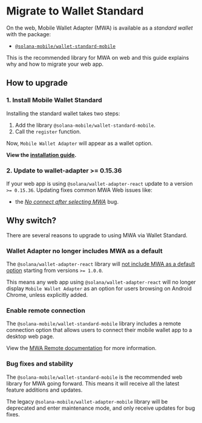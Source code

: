# Migrate to Wallet Standard

On the web, Mobile Wallet Adapter (MWA) is available as a *standard wallet* with the package:

- [`@solana-mobile/wallet-standard-mobile`](https://github.com/solana-mobile/mobile-wallet-adapter/tree/main/js/packages/wallet-standard-mobile)

This is the recommended library for MWA on web and this guide explains why and how to migrate your web app.

## How to upgrade

### 1. Install Mobile Wallet Standard

Installing the standard wallet takes two steps:

1. Add the library `@solana-mobile/wallet-standard-mobile`.
2. Call the `register` function.


Now, `Mobile Wallet Adapter` will appear as a wallet option.

**View the [installation guide](/mobile-wallet-adapter/web-installation).**

### 2. Update to wallet-adapter >= 0.15.36

If your web app is using `@solana/wallet-adapter-react` update to a version `>= 0.15.36`. 
Updating fixes common MWA Web issues like:
- the [*No connect after selecting MWA*](https://github.com/solana-mobile/mobile-wallet-adapter/issues/1086) bug.

## Why switch?

There are several reasons to upgrade to using MWA via Wallet Standard.

### Wallet Adapter no longer includes MWA as a default 

The `@solana/wallet-adapter-react` library will [not include MWA as a default option](https://github.com/anza-xyz/wallet-adapter/pull/1097) starting from versions `>= 1.0.0`. 

This means any web app using `@solana/wallet-adapter-react` will no longer display `Mobile Wallet Adapter` as an option for users
browsing on Android Chrome, unless explicitly added.

### Enable remote connection

The `@solana-mobile/wallet-standard-mobile` library includes a remote connection option that allows users to connect their mobile wallet app to a desktop web page.

View the [MWA Remote documentation](/mobile-wallet-adapter/web-installation#enable-remote-connection) for more information.

### Bug fixes and stability

The `@solana-mobile/wallet-standard-mobile` is the recommended web library for MWA going forward. This means it will receive all the latest feature additions and updates. 

The legacy `@solana-mobile/wallet-adapter-mobile` library will be deprecated and enter maintenance mode, and only receive updates for bug fixes.